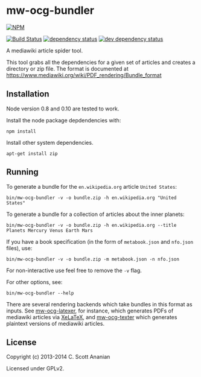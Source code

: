 # mw-ocg-bundler
[![NPM][NPM1]][NPM2]

[![Build Status][1]][2] [![dependency status][3]][4] [![dev dependency status][5]][6]

A mediawiki article spider tool.

This tool grabs all the dependencies for a given set of articles and
creates a directory or zip file.  The format is documented at
https://www.mediawiki.org/wiki/PDF_rendering/Bundle_format

## Installation

Node version 0.8 and 0.10 are tested to work.

Install the node package depdendencies with:
```
npm install
```

Install other system dependencies.
```
apt-get install zip
```

## Running

To generate a bundle for the `en.wikipedia.org` article `United States`:
```
bin/mw-ocg-bundler -v -o bundle.zip -h en.wikipedia.org "United States"
```

To generate a bundle for a collection of articles about the inner planets:
```
bin/mw-ocg-bundler -v -o bundle.zip -h en.wikipedia.org --title Planets Mercury Venus Earth Mars
```

If you have a book specification (in the form of `metabook.json` and
`nfo.json` files), use:
```
bin/mw-ocg-bundler -v -o bundle.zip -m metabook.json -n nfo.json
```

For non-interactive use feel free to remove the `-v` flag.

For other options, see:
```
bin/mw-ocg-bundler --help
```

There are several rendering backends which take bundles in this format
as inputs.  See [mw-ocg-latexer], for instance, which generates PDFs
of mediawiki articles via [XeLaTeX], and [mw-ocg-texter] which generates
plaintext versions of mediawiki articles.

## License

Copyright (c) 2013-2014 C. Scott Ananian

Licensed under GPLv2.

[mw-ocg-latexer]: https://github.com/wikimedia/mediawiki-extensions-Collection-OfflineContentGenerator-latex_renderer
[mw-ocg-texter]:  https://github.com/cscott/mw-ocg-texter
[XeLaTeX]:        https://en.wikipedia.org/wiki/XeTeX

[NPM1]: https://nodei.co/npm/mw-ocg-bundler.svg
[NPM2]: https://nodei.co/npm/mw-ocg-bundler/

[1]: https://travis-ci.org/cscott/mw-ocg-bundler.svg
[2]: https://travis-ci.org/cscott/mw-ocg-bundler
[3]: https://david-dm.org/wikimedia/mediawiki-extensions-Collection-OfflineContentGenerator-bundler.svg
[4]: https://david-dm.org/wikimedia/mediawiki-extensions-Collection-OfflineContentGenerator-bundler
[5]: https://david-dm.org/wikimedia/mediawiki-extensions-Collection-OfflineContentGenerator-bundler/dev-status.svg
[6]: https://david-dm.org/wikimedia/mediawiki-extensions-Collection-OfflineContentGenerator-bundler#info=devDependencies
